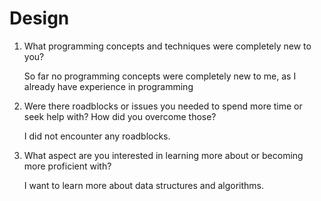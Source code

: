 # Design
1. What programming concepts and techniques were completely new to you?

    So far no programming concepts were completely new to me, as I already have experience
in programming

2. Were there roadblocks or issues you needed to spend more time or seek help with? How did you overcome those?

    I did not encounter any roadblocks.

4. What aspect are you interested in learning more about or becoming more proficient with?

    I want to learn more about data structures and algorithms.
